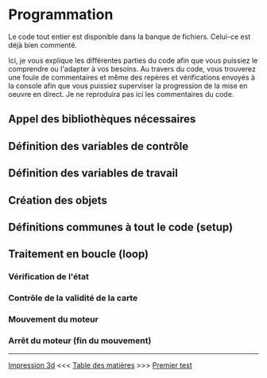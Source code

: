 # Programmation
Le code tout entier est disponible dans la banque de fichiers.  Celui-ce est déjà bien commenté.

Ici, je vous explique les différentes parties du code afin que vous puissiez le comprendre ou l'adapter à vos besoins.
Au travers du code, vous trouverez une foule de commentaires et même des repères et vérifications envoyés à la console afin que vous puissiez superviser la progression de la mise en oeuvre en direct.  Je ne reproduira pas ici les commentaires du code.

## Appel des bibliothèques nécessaires

## Définition des variables de contrôle

## Définition des variables de travail

## Création des objets

## Définitions communes à tout le code (setup)

## Traitement en boucle (loop)

### Vérification de l'état

### Contrôle de la validité de la carte

### Mouvement du moteur

### Arrêt du moteur (fin du mouvement)

---
[Impression 3d](06_Impression_3d.md) <<<  [Table des matières](README.md)  >>>  [Premier test](08_PremierTest.md)




